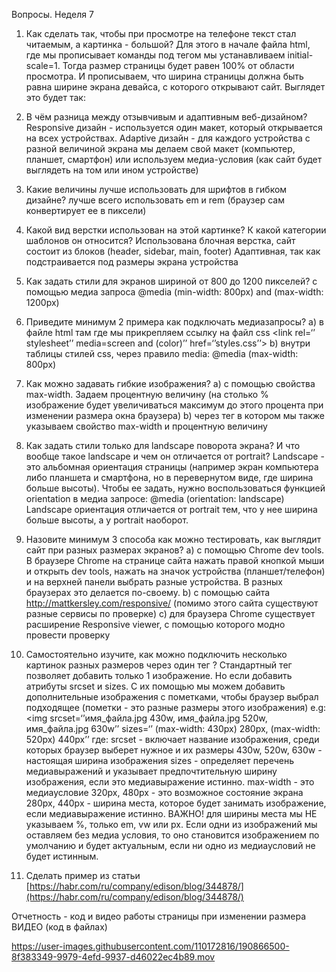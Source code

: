 Вопросы. Неделя 7
1. Как сделать так, чтобы при просмотре на телефоне текст стал читаемым, а картинка - большой? 
Для этого в начале файла html, где мы прописывает команды под тегом <meta> мы устанавливаем initial-scale=1. Тогда размер страницы будет равен 100% от области просмотра. И прописываем, что ширина страницы должна быть равна ширине экрана девайса, с которого открывают сайт. 
Выглядет это будет так:

2. В чём разница между отзывчивым и адаптивным веб-дизайном?Responsive дизайн - используется один макет, который открывается на всех устройствах.  Adaptive дизайн - для каждого устройства с разной величиной экрана мы делаем свой макет (компьютер, планшет, смартфон) или используем медиа-условия (как сайт будет выглядеть на том или ином устройстве)

3. Какие величины лучше использовать для шрифтов в гибком дизайне? 
лучше всего использовать em и rem (браузер сам конвертирует ее в пиксели)

4. Какой вид верстки использован на этой картинке? К какой категории шаблонов он относится? 
Использована блочная верстка, сайт состоит из блоков (header, sidebar, main, footer)
Адаптивная, так как подстраивается под размеры экрана устройства

5. Как задать стили для экранов шириной от 800 до 1200 пикселей? 
с помощью медиа запроса @media (min-width: 800px) and (max-width: 1200px)

6. Приведите минимум 2 примера как подключать медиазапросы?
a) в файле html там где мы прикрепляем ссылку на файл css <link rel=‘’ stylesheet’’ media=screen and (color)’’ href=‘’styles.css’’>
b) внутри таблицы стилей css, через правило media: @media (max-width: 800px)

7. Как можно задавать гибкие изображения?
a) c помощью свойства max-width. Задаем процентную величину (на столько % изображение будет увеличиваться максимум до этого процента при изменении размера окна браузера)
b) через тег <picture> в котором мы также указываем свойство max-width и процентную величину

8. Как задать стили только для landscape поворота экрана? И что вообще такое landscape и чем он отличается от portrait?
Landscape - это альбомная ориентация страницы (например экран компьютера либо планшета и смартфона, но в перевернутом виде, где ширина больше высоты). Чтобы ее задать, нужно воспользоваться функцией orientation в медиа запросе: @media (orientation: landscape)
Landscape ориентация отличается от portrait тем, что у нее ширина больше высоты, а у portrait наоборот.

9. Назовите минимум 3 способа как можно тестировать, как выглядит сайт при разных размерах экранов?
а) c помощью Chrome dev tools. В браузере Chrome на странице сайта нажать правой кнопкой мыши и открыть dev tools, нажать на значок устройства (планшет/телефон) и на верхней панели выбрать разные устройства. В разных браузерах это делается по-своему.
b) с помощью сайта http://mattkersley.com/responsive/ (помимо этого сайта существуют разные сервисы по проверке)
c) для браузера Chrome существует расширение Responsive viewer, с помощью которого модно провести проверку

10. Самостоятельно изучите, как можно подключить несколько картинок разных размеров через один тег <img>?
Стандартный тег <img> позволяет добавить только 1 изображение. Но если добавить атрибуты srcset и sizes. С их помощью мы можем добавить 
дополнительные изображения с пометками, чтобы браузер выбрал подходящее (пометки - это разные размеры этого изображения)
e.g: <img srcset=‘’имя_файла.jpg 430w, имя_файла.jpg 520w, имя_файла.jpg 630w’’ sizes=‘’ (max-width: 430px) 280px, (max-width: 520px) 440px’’
где:
srcset - включает название изображения, среди которых браузер выберет нужное и их размеры
430w, 520w, 630w - настоящая ширина изображения
sizes - определяет перечень медиавыражений и указывает предпочтительную ширину изображения, если это медиавыражение истинно.
max-width - это медиаусловие
320px, 480px - это возможное состояние экрана
280px, 440px - ширина места, которое будет занимать изображение, если медиавыражение истинно.
ВАЖНО! для ширины места мы НЕ указываем %, только em, vw или px.
Если одни из изображений мы оставляем без медиа условия, то оно становится изображением по умолчанию и будет актуальным, если ни одно из медиаусловий не будет истинным.


3. Сделать пример из статьи [https://habr.com/ru/company/edison/blog/344878/](https://habr.com/ru/company/edison/blog/344878/)

Отчетность - код и видео работы страницы при изменении размера
ВИДЕО (код в файлах)

https://user-images.githubusercontent.com/110172816/190866500-8f383349-9979-4efd-9937-d46022ec4b89.mov


